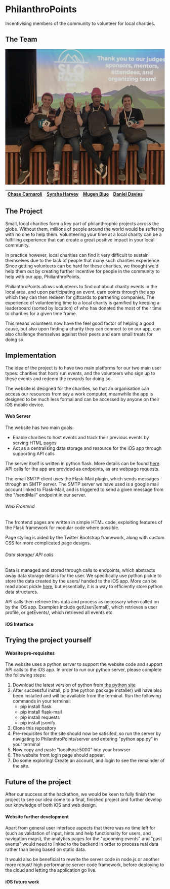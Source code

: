 # PhilanthroPoints
Incentivising members of the community to volunteer for local charities.

## The Team
<html>
    <img src="https://raw.githubusercontent.com/Daniel-Davies/SLOHacks2019/master/photos/team_photo.jpg" alt="Team Photo" width="550">
</html>  

|[Chase Carnaroli](https://www.linkedin.com/in/ChaseCarnaroli/)|[Syrsha Harvey](https://www.linkedin.com/in/syrshaharvey/)| [Mugen Blue](https://www.linkedin.com/in/mugenblue/) | [Daniel Davies](https://www.linkedin.com/in/daniel-davies-943668160/)
|--|--|--|--| 

## The Project

Small, local charities form a key part of philanthrophic projects across the globe. Without them, millions of people around the world would be suffering with no one to help them. Volunteering your time at a local charity can be a fulfilling experience that can create a great positive impact in your local community.

In practice however, local charities can find it very difficult to sustain themselves due to the lack of people that many such charities experience. Since getting volunteers can be hard for these charities, we thought we'd help them out by creating further incentive for people in the community to help with our app, PhilianthroPoints.

PhilianthroPoints allows volunteers to find out about charity events in the local area, and upon participating an event, earn points through the app which they can then redeem for giftcards to partnering companies. The experience of volunteering time to a local charity is gamified by keeping a leaderboard (sorted by location) of who has donated the most of their time to charities for a given time frame.

This means volunteers now have the feel good factor of helping a good cause, but also upon finding a charity they can connect to on our app, can also challenge themselves against their peers and earn small treats for doing so.

## Implementation

The idea of the project is to have two main platforms for our two main user types: charities that host/ run events, and the volunteers who sign up to these events and redeem the rewards for doing so. 

The website is designed for the charities, so that an organisation can access our resources from say a work computer, meanwhile the app is designed to be much less formal and can be accessed by anyone on their iOS mobile device.

#### Web Server

The website has two main goals:

* Enable charities to host events and track their previous events by serving HTML pages
* Act as a centralising data storage and resource for the iOS app through supporting API calls

The server itself is written in python flask. More details can be found [here](http://flask.pocoo.org/). API calls for the app are provided as endpoints, as are webpage requests.

The email SMTP client uses the Flask-Mail plugin, which sends messages through an SMTP server. The SMTP server we have used is a google mail account linked to Flask-Mail, and is triggered to send a given message from the "/sendMail" endpoint in our server.

###### Web Frontend

The frontend pages are written in simple HTML code, exploiting features of the Flask framework for modular code where possible.

Page styling is aided by the Twitter Bootstrap framework, along with custom CSS for more complicated page designs.

###### Data storage/ API calls

Data is managed and stored through calls to endpoints, which abstracts away data storage details for the user. We specifically use python pickle to store the data created by the users/ handed to the iOS app. More can be read about pickle [here](https://docs.python.org/3/library/pickle.html), but essentially, it is a way to efficiently store python data structures.

API calls then retrieve this data and process as necessary when called on by the iOS app. Examples include getUser/[email], which retrieves a user profile, or getEvents/, which retrieved all events etc.

#### iOS Interface

## Trying the project yourself

#### Website pre-requisites

The website uses a python server to support the website code and support API calls to the iOS app. In order to run our python server, please complete the following steps:

1. Download the latest version of python from [the python site](https://www.python.org/downloads/)
2. After successful install, pip (the python package installer) will have also been installed and will be available from the terminal. Run the following commands in your terminal:
    * pip install flask
    * pip install flask-mail
    * pip install requests
    * pip install jsonify
3. Clone this repository 
4. Pre-requisites for the site should now be satisifed, so run the server by navigating to PhilanthroPoints/server and entering "python app.py" in your terminal
5. Now copy and paste "localhost:5000" into your browser
6. The website front login page should appear.
7. Do some exploring! Create an account, and login to see the remainder of the site.

## Future of the project

After our success at the hackathon, we would be keen to fully finish the project to see our idea come to a final, finished project and further develop our knowledge of both iOS and web design.

#### Website further development

Apart from general user interface aspects that there was no time left for (such as validation of input, hints and help functionality for users, and navigation maps), the analytics pages for the "upcoming events" and "past events" would need to linked to the backend in order to process real data rather than being based on static data. 

It would also be beneficial to rewrite the server code in node.js or another more robust/ high performance server code framework, before deploying to the cloud and letting the application go live.

#### iOS future work